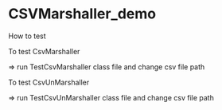 # CSVMarshaller_demo

How to test

To test CsvMarshaller 

=> run TestCsvMarshaller class file and change csv file path
 
 To test CsvUnMarshaller
 
 
 => run TestCsvUnMarshaller class file and change csv file path
